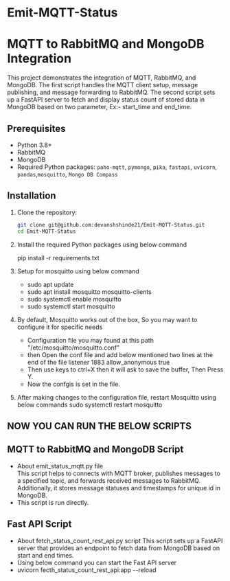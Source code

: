 # Emit-MQTT-Status

# MQTT to RabbitMQ and MongoDB Integration

This project demonstrates the integration of MQTT, RabbitMQ, and MongoDB. The first script handles the MQTT client setup, message publishing, and message forwarding to RabbitMQ. The second script sets up a FastAPI server to fetch and display status count of stored data in MongoDB based on two parameter, Ex:- start_time and end_time.

## Prerequisites

- Python 3.8+
- RabbitMQ
- MongoDB
- Required Python packages: `paho-mqtt`, `pymongo`, `pika`, `fastapi`, `uvicorn`, `pandas`,`mosquitto`, `Mongo DB Compass`

## Installation

1. Clone the repository:

   ```bash
   git clone git@github.com:devanshshinde21/Emit-MQTT-Status.git
   cd Emit-MQTT-Status
   
2. Install the required Python packages using below command

   pip install -r requirements.txt

3. Setup for mosquitto using below command
   - sudo apt update
   -  sudo apt install mosquitto mosquitto-clients
   -  sudo systemctl enable mosquitto
   -  sudo systemctl start mosquitto

4. By default, Mosquitto works out of the box, So you may want to configure it for specific needs
   - Configuration file you may found at this path "/etc/mosquitto/mosquitto.conf"
   - then Open the conf file and add below mentioned two lines at the end of the file
         listener 1883
         allow_anonymous true
   - Then use keys to ctrl+X then it will ask to save the buffer, Then Press Y.
   - Now the confgis is set in the file.
     
5. After making changes to the configuration file, restart Mosquitto using below commands
   sudo systemctl restart mosquitto
 
## NOW YOU CAN RUN THE BELOW SCRIPTS
## MQTT to RabbitMQ and MongoDB Script
- About emit_status_mqtt.py file   
  This script helps to connects with MQTT broker, publishes messages to a specified topic, and forwards received messages to RabbitMQ.
  Additionally, it stores message statuses and timestamps for unique id in MongoDB.
- This script is run directly.
   
## Fast API Script
- About fetch_status_count_rest_api.py script
  This script sets up a FastAPI server that provides an endpoint to fetch data from MongoDB based on start and end times.
- Using below command you can start the Fast API server
- uvicorn fecth_status_count_rest_api:app --reload
   

